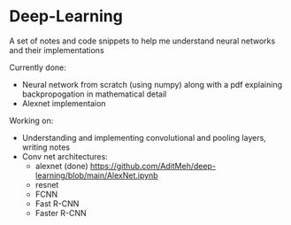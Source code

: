 # Deep-Learning
A set of notes and code snippets to help me understand neural networks and their implementations

Currently done:
- Neural network from scratch (using numpy) along with a pdf explaining backpropogation in mathematical detail
- Alexnet implementaion

Working on:
- Understanding and implementing convolutional and pooling layers, writing notes
- Conv net architectures:
  - alexnet (done) https://github.com/AditMeh/deep-learning/blob/main/AlexNet.ipynb
  - resnet
  - FCNN
  - Fast R-CNN
  - Faster R-CNN
